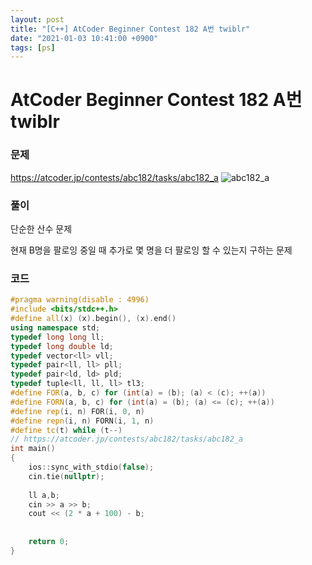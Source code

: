 ```yaml
---
layout: post
title: "[C++] AtCoder Beginner Contest 182 A번 twiblr"
date: "2021-01-03 10:41:00 +0900"
tags: [ps]
---
```


# AtCoder Beginner Contest 182 A번 twiblr
### 문제

https://atcoder.jp/contests/abc182/tasks/abc182_a
![abc182_a](https://i.imgur.com/q2EZrgh.png)
  
  
### 풀이

단순한 산수 문제

현재 B명을 팔로잉 중일 때 추가로 몇 명을 더 팔로잉 할 수 있는지 구하는 문제
  
### 코드

```cpp
#pragma warning(disable : 4996)
#include <bits/stdc++.h>
#define all(x) (x).begin(), (x).end()
using namespace std;
typedef long long ll;
typedef long double ld;
typedef vector<ll> vll;
typedef pair<ll, ll> pll;
typedef pair<ld, ld> pld;
typedef tuple<ll, ll, ll> tl3;
#define FOR(a, b, c) for (int(a) = (b); (a) < (c); ++(a))
#define FORN(a, b, c) for (int(a) = (b); (a) <= (c); ++(a))
#define rep(i, n) FOR(i, 0, n)
#define repn(i, n) FORN(i, 1, n)
#define tc(t) while (t--)
// https://atcoder.jp/contests/abc182/tasks/abc182_a
int main()
{
    ios::sync_with_stdio(false);
    cin.tie(nullptr);
 
    ll a,b;
    cin >> a >> b;
    cout << (2 * a + 100) - b;
    
 
    return 0;
}
```